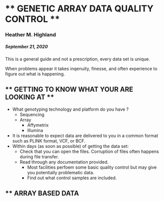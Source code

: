# ** GENETIC ARRAY DATA QUALITY CONTROL ** 
### Heather M. Highland 
##### September 21, 2020 

This is a general guide and not a prescription, every data set is unique. 

When problems appear it takes inqenuity, finesse, and often experience to figure out what is happening.


## ** GETTING TO KNOW WHAT YOUR ARE LOOKING AT **
- What genotyping technology and platform do you have ?
  -  Sequencing
  -  Array
     -  Affymetrix
     -  Illumina
 - It is reasonable to expect data are delivered to you in a common format such as PLINK format, VCF, or BCF.
 - Within days (as soon as possible) of getting the data set:
    - Check that you can open the files. Corruption of files often happens during file transfer.
    - Read through any documentation provided.
      - Most facilities perfoem some basic quality control but may give you potentially problematic data.
      - Find out what control samples are included.
      
## ** ARRAY BASED DATA

